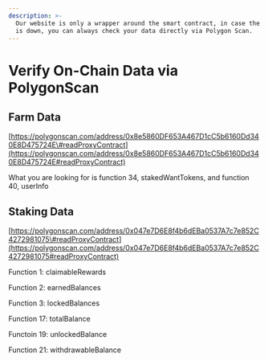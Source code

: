 ```yaml
---
description: >-
  Our website is only a wrapper around the smart contract, in case the website
  is down, you can always check your data directly via Polygon Scan.
---
```


# Verify On-Chain Data via PolygonScan

## Farm Data

[https://polygonscan.com/address/0x8e5860DF653A467D1cC5b6160Dd340E8D475724E\#readProxyContract](https://polygonscan.com/address/0x8e5860DF653A467D1cC5b6160Dd340E8D475724E#readProxyContract)

What you are looking for is function 34, stakedWantTokens, and function 40, userInfo

## Staking Data

[https://polygonscan.com/address/0x047e7D6E8f4b6dEBa0537A7c7e852C4272981075\#readProxyContract](https://polygonscan.com/address/0x047e7D6E8f4b6dEBa0537A7c7e852C4272981075#readProxyContract)

Function 1: claimableRewards

Function 2: earnedBalances

Function 3: lockedBalances

Function 17: totalBalance

Functoin 19: unlockedBalance

Function 21: withdrawableBalance

